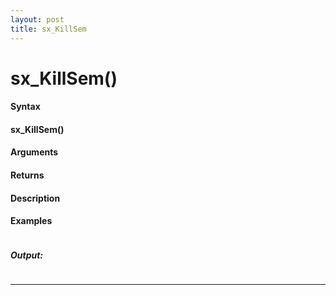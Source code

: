 ```yaml
---
layout: post
title: sx_KillSem
---
```


# sx_KillSem()


#### Syntax

#### sx_KillSem()

#### Arguments

#### Returns

#### Description

#### Examples

```

```

##### Output:

```

```

---
